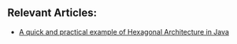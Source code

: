## Relevant Articles:

- [A quick and practical example of Hexagonal Architecture in Java](http://inprogress.baeldung.com/wp-admin/post.php?post=188957&action=edit&classic-editor)
